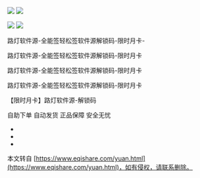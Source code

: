 [![](https://img.shields.io/badge/%E4%B8%AA%E4%BA%BA%E5%BE%AE%E4%BF%A1-514519707-brightgreen)](https://s2.loli.net/2023/07/05/FWAX8bVk2ZzD1ja.jpg) [![](https://img.shields.io/badge/QQ-514519707-blue)](https://qm.qq.com/cgi-bin/qm/qr?k=CgNcZt-qewZbDh5SMM_GON5jloxApqHo&jump_from=webapi)

[![](https://img.shields.io/badge/%E8%81%94%E7%B3%BBtg-@ludeng666-blue)](https://t.me/ludeng666) [![](https://img.shields.io/badge/TG%E7%BE%A4-%E5%8A%A0%E5%85%A5%E7%BE%A4%E8%81%8A-brightgreen)](https://t.me/+nlXdsdU4P2xmMmI1)

路灯软件源-全能签轻松签软件源解锁码-限时月卡-

路灯软件源-全能签轻松签软件源解锁码-限时月卡

路灯软件源-全能签轻松签软件源解锁码-限时月卡

路灯软件源-全能签轻松签软件源解锁码-限时月卡

【限时月卡】路灯软件源-解锁码

自助下单 自动发货 正品保障 安全无忧

[](https://www.eqishare.com/xccardshop/12.html)

-

-

-

本文转自 [https://www.eqishare.com/yuan.html](https://www.eqishare.com/yuan.html)，如有侵权，请联系删除。